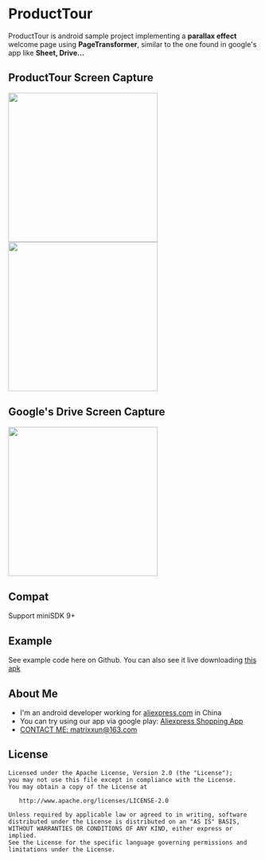 # ProductTour
ProductTour is android sample project implementing a **parallax effect** welcome page using **PageTransformer**, similar to the one found in  google's app like **Sheet, Drive...**
## ProductTour Screen Capture
<img src="https://github.com/matrixxun/ProductTour/blob/master/art/run.gif" width="300"><img src="https://github.com/matrixxun/ProductTour/blob/master/art/run2.gif" width="300">

## Google's Drive Screen Capture
<img src="https://github.com/matrixxun/ProductTour/blob/master/art/driver.gif" width="300">

## Compat
Support miniSDK 9+

## Example
See example code here on Github. You can also see it live downloading [this apk](https://github.com/matrixxun/ProductTour/blob/master/app/app-debug.apk)

## About Me
* I'm an android developer working for [aliexpress.com](http://www.aliexpress.com) in China
* You can try using our app via google play: [Aliexpress Shopping App](https://play.google.com/store/apps/details?id=com.alibaba.aliexpresshd)
* [CONTACT ME: ](mailto:matrixxun@163.com) matrixxun@163.com

License
--------


    Licensed under the Apache License, Version 2.0 (the "License");
    you may not use this file except in compliance with the License.
    You may obtain a copy of the License at

       http://www.apache.org/licenses/LICENSE-2.0

    Unless required by applicable law or agreed to in writing, software
    distributed under the License is distributed on an "AS IS" BASIS,
    WITHOUT WARRANTIES OR CONDITIONS OF ANY KIND, either express or implied.
    See the License for the specific language governing permissions and
    limitations under the License.
